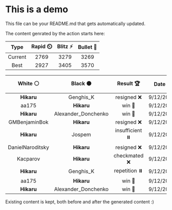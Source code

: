 # This is a demo

This file can be your README.md that gets automatically updated.

The content genrated by the action starts here:

<!--START_SECTION:chessStats-->
<!-- Automatically generated with https://github.com/Balastrong/chess-stats-action -->

| Type | Rapid ⏲️ | Blitz ⚡ | Bullet 🔫 |
|:---:|:---:|:---:|:---:|
| Current | 2769 | 3279 | 3269 |
| Best | 2927 | 3405 | 3570 |

| White ⚪ | Black ⚫ | Result 🏆 | Date 📅 | Position 🗺️ | Type 🕕 |
|:---:|:---:|:---:|:---:|:---:|:---:|
| **Hikaru** | Genghis_K | resigned ❌ | 9/12/2024 | <a href="http://www.ee.unb.ca/cgi-bin/tervo/fen.pl?select=8/1kpr4/pp3B2/8/8/1P2N3/P1R5/1K4q1 w - -">Link</a> | Blitz |
| aa175 | **Hikaru** | win 🥇 | 9/12/2024 | <a href="http://www.ee.unb.ca/cgi-bin/tervo/fen.pl?select=4r3/1p3pkp/p1n3p1/3B4/5P1Q/3R4/2P3PP/1q4K1 w - -">Link</a> | Blitz |
| **Hikaru** | Alexander_Donchenko | win 🥇 | 9/12/2024 | <a href="http://www.ee.unb.ca/cgi-bin/tervo/fen.pl?select=8/8/8/3BK3/8/8/5Q2/k5R1 b - -">Link</a> | Blitz |
| GMBenjaminBok | **Hikaru** | resigned ❌ | 9/12/2024 | <a href="http://www.ee.unb.ca/cgi-bin/tervo/fen.pl?select=2q1rnk1/1b6/r4R1B/2pPp2Q/2P1B1P1/P6P/5P2/3R2K1 b - -">Link</a> | Blitz |
| **Hikaru** | Jospem | insufficient ⏸️ | 9/12/2024 | <a href="http://www.ee.unb.ca/cgi-bin/tervo/fen.pl?select=8/8/8/8/3k4/8/4K3/8 b - -">Link</a> | Blitz |
| DanielNaroditsky | **Hikaru** | resigned ❌ | 9/12/2024 | <a href="http://www.ee.unb.ca/cgi-bin/tervo/fen.pl?select=2r2rk1/2P2p1p/1B1N2p1/p7/2R2PP1/1P5P/1b6/6K1 b - -">Link</a> | Blitz |
| Kacparov | **Hikaru** | checkmated ❌ | 9/12/2024 | <a href="http://www.ee.unb.ca/cgi-bin/tervo/fen.pl?select=4rkn1/6QR/p5p1/3p4/1p1P4/8/PPP1Nq2/3K4 b - -">Link</a> | Blitz |
| **Hikaru** | Genghis_K | repetition ⏸️ | 9/12/2024 | <a href="http://www.ee.unb.ca/cgi-bin/tervo/fen.pl?select=8/1kp5/2p2p1r/p4r2/1pR5/1P2PK2/P1PP2Pp/7R w - -">Link</a> | Blitz |
| aa175 | **Hikaru** | win 🥇 | 9/12/2024 | <a href="http://www.ee.unb.ca/cgi-bin/tervo/fen.pl?select=2R5/1k6/n7/2P3p1/p5r1/2K5/8/8 w - -">Link</a> | Blitz |
| **Hikaru** | Alexander_Donchenko | win 🥇 | 9/12/2024 | <a href="http://www.ee.unb.ca/cgi-bin/tervo/fen.pl?select=2R5/6k1/5p2/3K3p/5p1P/8/8/8 b - -">Link</a> | Blitz |

<!--END_SECTION:chessStats-->

Existing content is kept, both before and after the generated content :)
